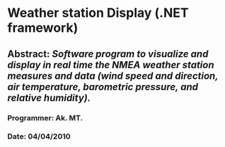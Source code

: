# Weather station Display (.NET framework)
## Abstract: *Software program to visualize and display in real time the NMEA weather station measures and data (wind speed and direction, air temperature, barometric pressure, and relative humidity).*
### Programmer:  Ak. MT. 
### Date:  04/04/2010
